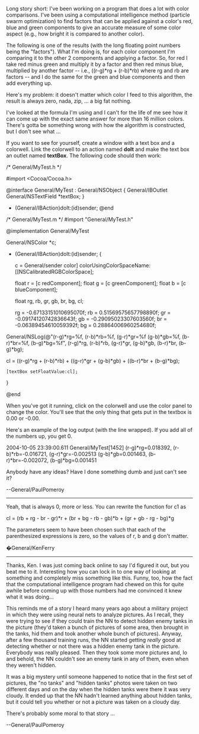 Long story short: I've been working on a program that does a lot with color comparisons. I've been using a computational intelligence method (particle swarm optimization) to find factors that can be applied against a color's red, blue and green components to give an accurate measure of some color aspect (e.g., how bright it is compared to another color).

The following is one of the results (with the long floating point numbers being the "factors"). What I'm doing is, for each color component I'm comparing it to the other 2 components and applying a factor. So, for red I take red minus green and multiply it by a factor and then red minus blue, multiplied by another factor -- i.e., ((r-g)*rg + (r-b)*rb) where rg and rb are factors -- and I do the same for the green and blue components and then add everything up.

Here's my problem: it doesn't matter which color I feed to this algorithm, the result is always zero, nada, zip, ... a big fat nothing. 

I've looked at the formula I'm using and I can't for the life of me see how it can come up with the exact same answer for more than 16 million colors. There's gotta be something wrong with how the algorithm is constructed, but I don't see what ...

If you want to see for yourself, create a window with a text box and a colorwell. Link the colorwell to an action named **doIt** and make the text box an outlet named **textBox**. The following code should then work:

    
/* General/MyTest.h */

#import <Cocoa/Cocoa.h>

@interface General/MyTest : General/NSObject
{
    General/IBOutlet General/NSTextField *textBox;
}
- (General/IBAction)doIt:(id)sender;
@end


    
/* General/MyTest.m */
#import "General/MyTest.h"

@implementation General/MyTest

General/NSColor *c;

- (General/IBAction)doIt:(id)sender; {
	
	c = General/sender color] colorUsingColorSpaceName:[[NSCalibratedRGBColorSpace];
	
	float r = [c redComponent];
	float g = [c greenComponent];
	float b = [c blueComponent];
	
	float rg, rb, gr, gb, br, bg, cl;
	
	rg = -0.67133151010695070f;
	rb =  0.51569575657798890f;
	gr = -0.09174120742836643f;
	gb = -0.29095023307603560f; 
	br = -0.06389454610059392f; 
	bg =  0.28864006960254680f;

General/NSLog(@"(r-g)*rg=%f, (r-b)*rb=%f, (g-r)*gr=%f (g-b)*gb=%f, (b-r)*br=%f, (b-g)*bg=%f",
        (r-g)*rg,    (r-b)*rb,    (g-r)*gr,   (g-b)*gb,    (b-r)*br,    (b-g)*bg);	

  cl = ((r-g)*rg + (r-b)*rb) + ((g-r)*gr + (g-b)*gb) + ((b-r)*br + (b-g)*bg);
	
	[textBox setFloatValue:cl];
}

@end


When you've got it running, click on the colorwell and use the color panel to change the color. You'll see that the only thing that gets put in the textbox is 0.00 or -0.00.

Here's an example of the log output (with the line wrapped). If you add all of the numbers up, you get 0.

    
2004-10-05 23:39:00.611 General/MyTest[1452] (r-g)*rg=0.018392, (r-b)*rb=-0.016721, 
                                     (g-r)*gr=-0.002513 (g-b)*gb=0.001463, 
                                     (b-r)*br=-0.002072, (b-g)*bg=0.001451


Anybody have any ideas? Have I done something dumb and just can't see it?

--General/PaulPomeroy

----

Yeah, that is always 0, more or less.  You can rewrite the function for c1 as

    
cl = (rb + rg - br - gr)*r + (br + bg - rb - gb)*b + (gr + gb - rg - bg)*g


The parameters seem to have been chosen such that each of the parenthesized expressions is zero, so the values of     r,     b and     g don't matter.

�General/KenFerry

----

Thanks, Ken. I was just coming back online to say I'd figured it out, but you beat me to it. Interesting how you can lock in to one way of looking at something and completely miss something like this. Funny, too, how the fact that the computational intelligence program had chewed on this for quite awhile before coming up with those numbers had me convinced it knew what it was doing... 

This reminds me of a story I heard many years ago about a military project in which they were using neural nets to analyze pictures. As I recall, they were trying to see if they could train the NN to detect hidden enemy tanks in the picture (they'd taken a bunch of pictures of some area, then brought in the tanks, hid them and took another whole bunch of pictures). Anyway, after a few thousand training runs, the NN started getting *really* good at detecting whether or not there was a hidden enemy tank in the picture. Everybody was really pleased. Then they took some more pictures and, lo and behold, the NN couldn't see an enemy tank in any of them, even when they weren't hidden. 

It was a big mystery until someone happened to notice that in the first set of pictures, the "no tanks" and "hidden tanks" photos were taken on two different days and on the day when the hidden tanks were there it was very cloudy. It ended up that the NN hadn't learned anything about hidden tanks, but it could tell you whether or not a picture was taken on a cloudy day.

There's probably some moral to that story ... 

--General/PaulPomeroy